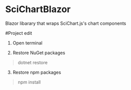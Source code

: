 # SciChartBlazor
Blazor libarary that wraps SciChart.js's chart components

#Project edit

1. Open terminal 

2. Restore NuGet packages
> dotnet restore

3. Restore npm packages
> npm install